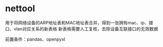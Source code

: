 # nettool
用于将网络设备的ARP地址表和MAC地址表合并，得到一张拥有mac、ip、接口、vlan对应关系的新表格
新表格需要人工复核，去除设备互联接口的无效数据

前置条件：pandas、openpyxl
